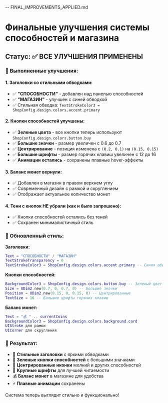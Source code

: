 -- FINAL_IMPROVEMENTS_APPLIED.md
# Финальные улучшения системы способностей и магазина

## Статус: ✅ ВСЕ УЛУЧШЕНИЯ ПРИМЕНЕНЫ

### 🎯 Выполненные улучшения:

#### 1. **Заголовки со стильными обводками:**
- ✅ **"СПОСОБНОСТИ"** - добавлен над панелью способностей
- ✅ **"МАГАЗИН"** - улучшен с синей обводкой
- ✅ Стильная обводка: `TextStrokeColor3 = ShopConfig.design.colors.accent.primary`

#### 2. **Кнопки способностей улучшены:**
- ✅ **Зеленые цвета** - все кнопки теперь используют `ShopConfig.design.colors.button.buy`
- ✅ **Большие значки** - размер увеличен с 0.6 до 0.7
- ✅ **Центрирование** - позиция изменена с `(0.2, 0.1)` на `(0.15, 0.15)`
- ✅ **Большие шрифты** - размер горячих клавиш увеличен с 12 до 16
- ✅ **Анимации остались** - сохранены плавные hover-эффекты

#### 3. **Баланс монет вернули:**
- ✅ Добавлен в магазин в правом верхнем углу
- ✅ Современный дизайн с рамкой и скруглением
- ✅ Отображает актуальное количество монет

#### 4. **Тени с кнопок НЕ убрали** (как и было запрошено):
- ✅ Кнопки способностей остались без теней 
- ✅ Сохранен минималистичный стиль

### 🎨 Обновленный стиль:

**Заголовки:**
```lua
Text = "СПОСОБНОСТИ" / "МАГАЗИН"
TextStrokeTransparency = 0
TextStrokeColor3 = ShopConfig.design.colors.accent.primary -- Синяя обводка
```

**Кнопки способностей:**
```lua
BackgroundColor3 = ShopConfig.design.colors.button.buy -- Зеленый цвет
Size = UDim2.new(0.7, 0, 0.7, 0) -- Большие значки
Position = UDim2.new(0.15, 0, 0.15, 0) -- Центрированные
TextSize = 16 -- Большие шрифты горячих клавиш
```

**Баланс монет:**
```lua
Text = "💰 " .. currentCoins
BackgroundColor3 = ShopConfig.design.colors.background.card
UIStroke для рамки
UICorner для скругления
```

### 🚀 Результат:
- 🎯 **Стильные заголовки** с яркими обводками
- 💚 **Зеленые кнопки способностей** с большими значками
- 🎯 **Центрированные иконки** молний и других способностей  
- 📖 **Крупные шрифты** для лучшей читаемости
- 💰 **Баланс монет** в магазине для удобства
- ⚡ **Плавные анимации** сохранены

Система теперь выглядит стильно и функционально!
